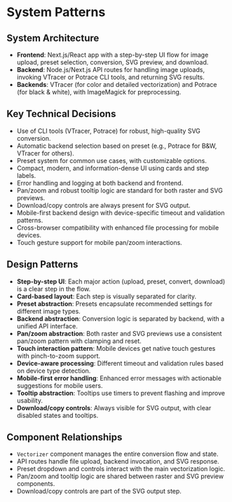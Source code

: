 # System Patterns

## System Architecture
- **Frontend**: Next.js/React app with a step-by-step UI flow for image upload, preset selection, conversion, SVG preview, and download.
- **Backend**: Node.js/Next.js API routes for handling image uploads, invoking VTracer or Potrace CLI tools, and returning SVG results.
- **Backends**: VTracer (for color and detailed vectorization) and Potrace (for black & white), with ImageMagick for preprocessing.

## Key Technical Decisions
- Use of CLI tools (VTracer, Potrace) for robust, high-quality SVG conversion.
- Automatic backend selection based on preset (e.g., Potrace for B&W, VTracer for others).
- Preset system for common use cases, with customizable options.
- Compact, modern, and information-dense UI using cards and step labels.
- Error handling and logging at both backend and frontend.
- Pan/zoom and robust tooltip logic are standard for both raster and SVG previews.
- Download/copy controls are always present for SVG output.
- Mobile-first backend design with device-specific timeout and validation patterns.
- Cross-browser compatibility with enhanced file processing for mobile devices.
- Touch gesture support for mobile pan/zoom interactions.

## Design Patterns
- **Step-by-step UI**: Each major action (upload, preset, convert, download) is a clear step in the flow.
- **Card-based layout**: Each step is visually separated for clarity.
- **Preset abstraction**: Presets encapsulate recommended settings for different image types.
- **Backend abstraction**: Conversion logic is separated by backend, with a unified API interface.
- **Pan/zoom abstraction**: Both raster and SVG previews use a consistent pan/zoom pattern with clamping and reset.
- **Touch interaction pattern**: Mobile devices get native touch gestures with pinch-to-zoom support.
- **Device-aware processing**: Different timeout and validation rules based on device type detection.
- **Mobile-first error handling**: Enhanced error messages with actionable suggestions for mobile users.
- **Tooltip abstraction**: Tooltips use timers to prevent flashing and improve usability.
- **Download/copy controls**: Always visible for SVG output, with clear disabled states and tooltips.

## Component Relationships
- `Vectorizer` component manages the entire conversion flow and state.
- API routes handle file upload, backend invocation, and SVG response.
- Preset dropdown and controls interact with the main vectorization logic.
- Pan/zoom and tooltip logic are shared between raster and SVG preview components.
- Download/copy controls are part of the SVG output step. 